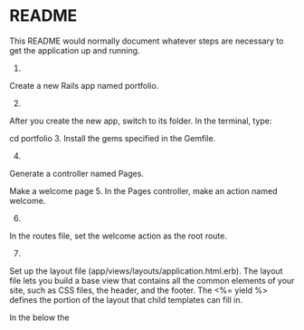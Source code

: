 # README

This README would normally document whatever steps are necessary to get the
application up and running.



1.
Create a new Rails app named portfolio.

2.
After you create the new app, switch to its folder. In the terminal, type:

cd portfolio
3.
Install the gems specified in the Gemfile.

4.
Generate a controller named Pages.

Make a welcome page
5.
In the Pages controller, make an action named welcome.

6.
In the routes file, set the welcome action as the root route.

7.
Set up the layout file (app/views/layouts/application.html.erb). The layout file lets you build a base view that contains all the common elements of your site, such as CSS files, the header, and the footer. The <%= yield %> defines the portion of the layout that child templates can fill in.

In the <head> below the <title>, add CSS for the Roboto web font. Follow the instructions here. Choose the styles Thin 100, Light 300, Medium 500, and Bold 700.

Add CSS for Bootstrap. Follow the instructions here. Use the latest compiled and minified CSS, and not the optional theme.

Make sure both CSS URLs start with https.

8.
Create a view named app/views/pages/welcome.html.erb and style it in app/assets/stylesheets/pages.css.scss.

Add a header section with a navigation menu and your name.

Add a main section with a tagline summarizing what you do and a ‘View my Work’ button. Add styles to pages.css.scss that targets the main section and sets the background to your own image.

Add a footer with links to your GitHub, LinkedIn, Twitter, and a copyright. Flaticon has free social icons here.

To use images, first upload your images to a hosting service like Dropbox. Then link to the images in your HTML and CSS.

9.
Start a Rails server to preview the app in the browser. In the terminal, type:

rails s -p 4001
This command starts a Rails server listening on port 4001. View the result by running the local server and going to http://localhost:4001.

10.
Put your app under version control with Git. Then push it up to GitHub. Check out the instructions here.

11.
Deploy your app to Heroku. Check out the instructions here.

Make a portfolio page
12.
Take screenshots of the apps you’ve built in this course. Upload them to an image hosting service. Check out how to do this using Dropbox.

13.
Make a new controller action and a new route for the portfolio page.

14.
Create a view for the portfolio page and style it:

The portfolio page has the same header and footer as the welcome page. Instead of writing the same code twice, refactor the header and footer from the welcome page and place them into application.html.erb so that they are available by all pages in the app.

Add a main section. In this section, use jQuery and the Unslider library to add a slideshow to top of the portfolio page. Follow the code examples in the Unslider docs to add the slideshow. Choose three screenshots of apps you’ve built and use these images in the slideshow.

Save your JavaScript code to app/assets/javascripts/, and then include it the page as shown here.

Add a supporting section. In this section create a grid of items for the apps you’ve built.

-For each item, include the screenshot of the app, a title and description, and a link to the live app on Heroku.

15.
In the header, use the link_to helper to generate links to the welcome page and portfolio page.

16.
In the welcome page, use link_to to generate a link to the portfolio page.

17.
Run the local web server to view the app at http://localhost:4001.

18.
Commit the changes using Git, and push up to GitHub.

19.
Deploy your app to Heroku.

Link to your blog
20.
A blog is a good way to share your expertise and interests with others. It helps promote your portfolio as well as increase your online presence.

In the header, use link_to to generate a link to your blog.

If you don’t have a blog, Medium is a great blog-publishing platform to distribute your content and get discovered.

21.
Run the local server to view the result at http://localhost:4001.

22.
Commit the changes using Git, and push up to GitHub.

23.
Deploy your app to Heroku.

Make an about page
24.
Make a new controller action and a new route for the about page.

25.
Create a view for the about page and style it:

Add a picture of yourself.

Write a description of yourself. Describe your background, your goals, and your technical skills.

26.
In the header, use link_to to generate a link to the about page.

27.
Run the local server to view the result at http://localhost:4001.

28.
Commit the changes using Git, and push up to GitHub.

29.
Deploy your app to Heroku.

Make a contact page
30.
Make a new controller action and a new route for the contact page.

31.
Create a view for the contact page and style it. Add links to places people can contact you online. A few options are:

email
Facebook
GitHub
Google+
LinkedIn
Twitter
Flaticon has free social icons here.

32.
In the header, use link_to to generate a link to the contact page.

33.
Run the local server to view the result at http://localhost:4001.

34.
Commit the changes using Git, and push up to GitHub.

35.
Deploy your app to Heroku.

Map a custom domain
36.
So far you’ve been using a herokuapp.com domain (eg https://portfolio-rails-2633.herokuapp.com/) to access your app. Let’s map a custom domain to your app (eg http://wwww.yourname.com). Check out the instructions here.
